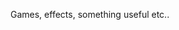                                                                                                        
Games, effects, something useful etc..
